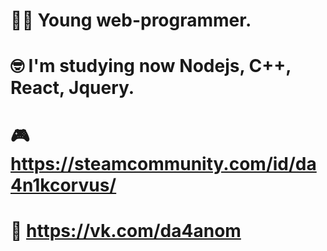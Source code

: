 # 👨‍💻 Young web-programmer.
# 🤓 I'm studying now Nodejs, C++, React, Jquery.
# 🎮 https://steamcommunity.com/id/da4n1kcorvus/
# 💜 https://vk.com/da4anom
